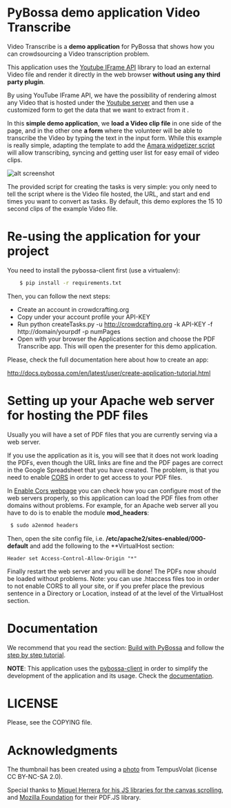 PyBossa demo application Video Transcribe
=======================================
Video Transcribe is a **demo application** for PyBossa that shows how you can 
crowdsourcing a Video transcription problem.

This application uses the [Youtube IFrame API](https://developers.google.com/youtube/iframe_api_reference)
library to load an external Video file and render it directly in the web browser **without using any third party plugin**.

By using YouTube IFrame API, we have the possibility of rendering almost any Video that is hosted under the 
[Youtube server](https://www.youtube.com) 
and then use a customized form to get the data that we want to extract from it .

In this **simple demo application**, we **load a Video clip file** in one side of the page, and in the other one **a form** where the volunteer will be able to transcribe the Video by typing the text in the input form. While this example is really simple, adapting the template to add the [Amara widgetizer script]() will allow transcribing, syncing and getting user list for easy email of video clips.

![alt screenshot](http://img10.imageshack.us/img10/5364/pdftranscribe1.png)

The provided script for creating the tasks is very simple: you only need to tell the script where is the Video file hosted, the URL, and start and end times you want to convert as tasks. By default, this demo explores the 15 10 second clips of the example Video file.

Re-using the application for your project
=========================================

You need to install the pybossa-client first (use a virtualenv):

```bash
    $ pip install -r requirements.txt
```
Then, you can follow the next steps:

*  Create an account in crowdcrafting.org 
*  Copy under your account profile your API-KEY
*  Run python createTasks.py -u http://crowdcrafting.org -k API-KEY -f http://domain/yourpdf -p numPages
*  Open with your browser the Applications section and choose the PDF Transcribe app. This will open the presenter for this demo application.

Please, check the full documentation here about how to create an app:

http://docs.pybossa.com/en/latest/user/create-application-tutorial.html

Setting up your Apache web server for hosting the PDF files
===========================================================

Usually you will have a set of PDF files that you are currently serving via
a web server.

If you use the application as it is, you will see that it does not work loading
the PDFs, even though the URL links are fine and the PDF pages are correct in
the Google Spreadsheet that you have created. The problem, is that you need to
enable [CORS](http://www.w3.org/TR/cors/) in order to get access to your PDF files.

In [Enable Cors webpage](http://enable-cors.org/) you can check how you can
configure most of the web servers properly, so this application can load the
PDF files from other domains without problems. For example, for an Apache web
server all you have to do is to enable the module **mod_headers**:

```bash
 $ sudo a2enmod headers
```

Then, open the site config file, i.e.
**/etc/apache2/sites-enabled/000-default** and add the following to the
**VirtualHost section:

```
Header set Access-Control-Allow-Origin "*"
```

Finally restart the web server and you will be done! The PDFs now should be
loaded without problems. Note: you can use .htaccess files too in order to not
enable CORS to all your site, or if you prefer place the previous sentence in
a Directory or Location, instead of at the level of the VirtualHost section.

Documentation
=============

We recommend that you read the section: [Build with PyBossa](http://docs.pybossa.com/en/latest/build_with_pybossa.html) and follow the [step by step tutorial](http://docs.pybossa.com/en/latest/user/tutorial.html).

**NOTE**: This application uses the [pybossa-client](https://pypi.python.org/pypi/pybossa-client) in order to simplify the development of the application and its usage. Check the [documentation](http://pythonhosted.org/pybossa-client/).


LICENSE
=======

Please, see the COPYING file.




Acknowledgments
===============

The thumbnail has been created using a [photo](http://www.flickr.com/photos/mrmorodo/8174824430/) from TempusVolat (license CC BY-NC-SA 2.0). 

Special thanks to [Miquel Herrera for his JS libraries for the canvas scrolling](http://hitconsultants.com/dragscroll_scrollsync/scrollpane.html), and [Mozilla Foundation](http://mozilla.github.io/pdf.js/) for their PDF.JS library.
